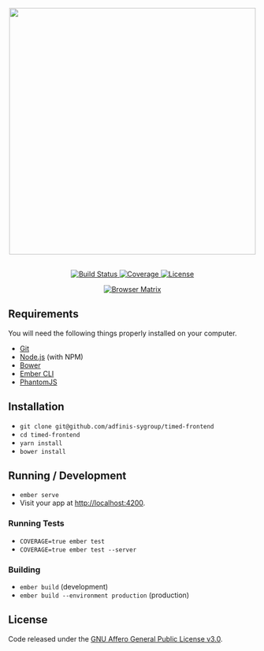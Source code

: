<p align="center">
  <img width="500" src="/public/assets/logo_text.png?raw=true">
  <br><br>
</p>

<p align="center">
  <a href="https://travis-ci.org/adfinis-sygroup/timed-frontend">
    <img alt="Build Status" src="https://img.shields.io/travis/adfinis-sygroup/timed-frontend.svg?style=flat-square">
  </a>
  <a href="https://coveralls.io/github/adfinis-sygroup/timed-frontend">
    <img alt="Coverage" src="https://img.shields.io/coveralls/adfinis-sygroup/timed-frontend.svg?style=flat-square">
  </a>
  <a href="/LICENSE">
    <img alt="License" src="https://img.shields.io/github/license/adfinis-sygroup/timed-frontend.svg?style=flat-square">
  </a>
</p>

<p align="center">
  <a href="https://saucelabs.com/u/adsy-timed">
    <img alt="Browser Matrix" src="https://saucelabs.com/browser-matrix/adsy-timed.svg">
  </a>
</p>

## Requirements

You will need the following things properly installed on your computer.

* [Git](http://git-scm.com/)
* [Node.js](http://nodejs.org/) (with NPM)
* [Bower](http://bower.io/)
* [Ember CLI](http://ember-cli.com/)
* [PhantomJS](http://phantomjs.org/)

## Installation

* `git clone git@github.com/adfinis-sygroup/timed-frontend`
* `cd timed-frontend`
* `yarn install`
* `bower install`

## Running / Development

* `ember serve`
* Visit your app at [http://localhost:4200](http://localhost:4200).

### Running Tests

* `COVERAGE=true ember test`
* `COVERAGE=true ember test --server`

### Building

* `ember build` (development)
* `ember build --environment production` (production)

## License
Code released under the [GNU Affero General Public License v3.0](LICENSE).

